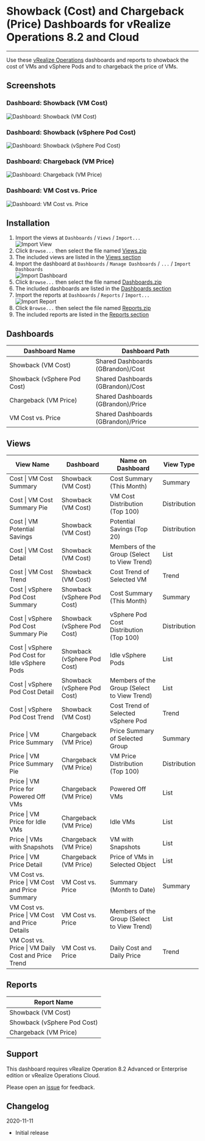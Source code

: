 
# Showback (Cost) and Chargeback (Price) Dashboards for vRealize Operations 8.2 and Cloud
---------

Use these [vRealize Operations](https://www.vmware.com/products/vrealize-operations.html) dashboards and reports to showback the cost of VMs and vSphere Pods and to chargeback the price of VMs.

## Screenshots
### Dashboard: Showback (VM Cost)
![Dashboard: Showback (VM Cost)](https://raw.githubusercontent.com/notoriousbdg/vrops-dashboard-showback_and_chargeback/main/images/Dashboard-Showback_VM_Cost.png)

### Dashboard: Showback (vSphere Pod Cost)
![Dashboard: Showback (vSphere Pod Cost)](https://raw.githubusercontent.com/notoriousbdg/vrops-dashboard-showback_and_chargeback/main/images/Dashboard-Showback_vSphere_Pod_Cost.png)

### Dashboard: Chargeback (VM Price)
![Dashboard: Chargeback (VM Price)](https://raw.githubusercontent.com/notoriousbdg/vrops-dashboard-showback_and_chargeback/main/images/Dashboard-Chargeback_VM_Price.png)

### Dashboard: VM Cost vs. Price
![Dashboard: VM Cost vs. Price](https://raw.githubusercontent.com/notoriousbdg/vrops-dashboard-showback_and_chargeback/main/images/Dashobard-VM_Cost_vs_Price.png)

## Installation
1. Import the views at `Dashboards` / `Views` / `Import...`  
![Import View](https://raw.githubusercontent.com/notoriousbdg/vrops-dashboard-showback_and_chargeback/main/images/View_Import.png)
2. Click `Browse...` then select the file named [Views.zip](https://github.com/notoriousbdg/vrops-dashboard-showback_and_chargeback/raw/main/Views.zip)
3. The included views are listed in the [Views section](#Views)
4. Import the dashboard at `Dashboards` / `Manage Dashboards` / `...` / `Import Dashboards`  
![Import Dashboard](https://raw.githubusercontent.com/notoriousbdg/vrops-dashboard-showback_and_chargeback/main/images/Dashboard_Import.png)
5. Click `Browse...` then select the file named [Dashboards.zip](https://github.com/notoriousbdg/vrops-dashboard-showback_and_chargeback/raw/main/Dashboards.zip)
6. The included dashboards are listed in the [Dashboards section](#Dashboards)
7. Import the reports at `Dashboards` / `Reports` / `Import...`  
![Import Report](https://raw.githubusercontent.com/notoriousbdg/vrops-dashboard-showback_and_chargeback/main/images/Report_Import.png)
8. Click `Browse...` then select the file named [Reports.zip](https://github.com/notoriousbdg/vrops-dashboard-showback_and_chargeback/raw/main/Reports.zip)
9. The included reports are listed in the [Reports section](#Reports)

## Dashboards
| Dashboard Name | Dashboard Path |
|--|--|
| Showback (VM Cost) | Shared Dashboards (GBrandon)/Cost |
| Showback (vSphere Pod Cost) | Shared Dashboards (GBrandon)/Cost |
| Chargeback (VM Price) | Shared Dashboards (GBrandon)/Price |
| VM Cost vs. Price | Shared Dashboards (GBrandon)/Price |

## Views
| View Name | Dashboard | Name on Dashboard | View Type |
|--|--|--|--|
| Cost &#124; VM Cost Summary | Showback (VM Cost) | Cost Summary (This Month) | Summary |
| Cost &#124; VM Cost Summary Pie | Showback (VM Cost) | VM Cost Distribution (Top 100) | Distribution |
| Cost &#124; VM Potential Savings | Showback (VM Cost) | Potential Savings (Top 20) | Distribution |
| Cost &#124; VM Cost Detail | Showback (VM Cost) | Members of the Group (Select to View Trend) | List |
| Cost &#124; VM Cost Trend | Showback (VM Cost) | Cost Trend of Selected VM | Trend |
| Cost &#124; vSphere Pod Cost Summary | Showback (vSphere Pod Cost) | Cost Summary (This Month) | Summary |
| Cost &#124; vSphere Pod Cost Summary Pie | Showback (vSphere Pod Cost) | vSphere Pod Cost Distribution (Top 100) | Distribution |
| Cost &#124; vSphere Pod Cost for Idle vSphere Pods | Showback (vSphere Pod Cost) | Idle vSphere Pods | List |
| Cost &#124; vSphere Pod Cost Detail | Showback (vSphere Pod Cost) | Members of the Group (Select to View Trend) | List |
| Cost &#124; vSphere Pod Cost Trend | Showback (VM Cost) | Cost Trend of Selected vSphere Pod | Trend |
| Price &#124; VM Price Summary | Chargeback (VM Price) | Price Summary of Selected Group | Summary |
| Price &#124; VM Price Summary Pie | Chargeback (VM Price) | VM Price Distribution (Top 100) | Distribution |
| Price &#124; VM Price for Powered Off VMs | Chargeback (VM Price) | Powered Off VMs | List |
| Price &#124; VM Price for Idle VMs | Chargeback (VM Price) | Idle VMs | List |
| Price &#124; VMs with Snapshots | Chargeback (VM Price) | VM with Snapshots | List |
| Price &#124; VM Price Detail | Chargeback (VM Price) | Price of VMs in Selected Object | List |
| VM Cost vs. Price &#124; VM Cost and Price Summary | VM Cost vs. Price | Summary (Month to Date) | Summary |
| VM Cost vs. Price &#124; VM Cost and Price Details | VM Cost vs. Price | Members of the Group (Select to View Trend) | List |
| VM Cost vs. Price &#124; VM Daily Cost and Price Trend | VM Cost vs. Price | Daily Cost and Daily Price | Trend |

## Reports
| Report Name |
|--|
| Showback (VM Cost) |
| Showback (vSphere Pod Cost) |
| Chargeback (VM Price) |

## Support

This dashboard requires vRealize Operation 8.2 Advanced or Enterprise edition or vRealize Operations Cloud.

Please open an [issue](https://github.com/notoriousbdg/vrops-dashboard-showback_and_chargeback/issues) for feedback.

## Changelog
2020-11-11
* Initial release
